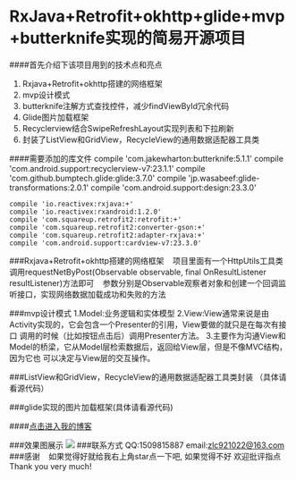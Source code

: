    RxJava+Retrofit+okhttp+glide+mvp+butterknife实现的简易开源项目
====

####首先介绍下该项目用到的技术点和亮点
1. Rxjava+Retrofit+okhttp搭建的网络框架
2. mvp设计模式
3. butterknife注解方式查找控件，减少findViewById冗余代码
4. Glide图片加载框架
5. Recyclerview结合SwipeRefreshLayout实现列表和下拉刷新
6. 封装了ListView和GridView，RecycleView的通用数据适配器工具类

####需要添加的库文件
    compile 'com.jakewharton:butterknife:5.1.1'
    compile 'com.android.support:recyclerview-v7:23.1.1'
    compile 'com.github.bumptech.glide:glide:3.7.0'
    compile 'jp.wasabeef:glide-transformations:2.0.1'
    compile 'com.android.support:design:23.3.0'

    compile 'io.reactivex:rxjava:+'
    compile 'io.reactivex:rxandroid:1.2.0'
    compile 'com.squareup.retrofit2:retrofit:+'
    compile 'com.squareup.retrofit2:converter-gson:+'
    compile 'com.squareup.retrofit2:adapter-rxjava:+'
    compile 'com.android.support:cardview-v7:23.3.0'
    
###Rxjava+Retrofit+okhttp搭建的网络框架
    项目里面有一个HttpUtils工具类 调用requestNetByPost(Observable observable, final OnResultListener resultListener)方法即可
    参数分别是Observable观察者对象和创建一个回调监听接口，实现网络数据加载成功和失败的方法
    
###mvp设计模式 
    1.Model:业务逻辑和实体模型
    2.View:View通常来说是由Activity实现的，它会包含一个Presenter的引用，View要做的就只是在每次有接口
    调用的时候（比如按钮点击后）调用Presenter方法。
    3.主要作为沟通View和Model的桥梁，它从Model层检索数据后，返回给View层，但是不像MVC结构，因为它也
    可以决定与View层的交互操作。
    
###ListView和GridView，RecycleView的通用数据适配器工具类封装 （具体请看源代码）

###glide实现的图片加载框架(具体请看源代码)

####[点击进入我的博客](http://blog.csdn.net/rjgcszlc "尽人事看天意")

###效果图展示
![](https://github.com/zlc921022/LookMvpProject/raw/master/image/beauty.png)
###联系方式
    QQ:1509815887
    email:zlc921022@163.com
###感谢
    如果觉得好就给我右上角star点一下吧, 如果觉得不好 欢迎批评指点 Thank you very much!
